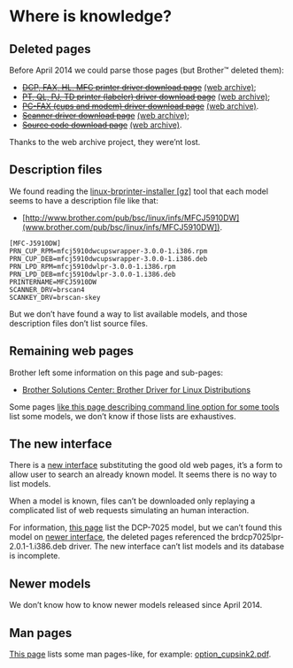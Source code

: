 Where is knowledge?
=====================

Deleted pages
-------------

Before April 2014 we could parse those pages (but Brother™ deleted them):

* ~~[DCP, FAX, HL, MFC printer driver download page](http://welcome.solutions.brother.com/bsc/public_s/id/linux/en/download_prn.html)~~ [(web archive)](http://web.archive.org/web/20140319074031/http://welcome.solutions.brother.com/bsc/public_s/id/linux/en/download_prn.html);
* ~~[PT, QL, PJ, TD printer (labeler) driver download page](http://welcome.solutions.brother.com/bsc/public_s/id/linux/en/download_esp.html)~~ [(web archive)](http://web.archive.org/web/20140319074031/http://welcome.solutions.brother.com/bsc/public_s/id/linux/en/download_esp.html);
* ~~[PC-FAX (cups and modem) driver download page](http://welcome.solutions.brother.com/bsc/public_s/id/linux/en/download_pcf.html)~~ [(web archive)](http://web.archive.org/web/20140319074953/http://welcome.solutions.brother.com/bsc/public_s/id/linux/en/download_pcf.html).
* ~~[Scanner driver download page](http://welcome.solutions.brother.com/bsc/public_s/id/linux/en/download_scn.html)~~ [(web archive)](http://web.archive.org/web/20140319074953/http://welcome.solutions.brother.com/bsc/public_s/id/linux/en/download_scn.html);
* ~~[Source code download page](http://welcome.solutions.brother.com/bsc/public_s/id/linux/en/download_src.html)~~ [(web archive)](http://web.archive.org/web/20140319075144/http://welcome.solutions.brother.com/bsc/public_s/id/linux/en/download_src.html).

Thanks to the web archive project, they were’nt lost.

Description files
-----------------

We found reading the [linux-brprinter-installer [gz]](http://download.brother.com/welcome/dlf006893/linux-brprinter-installer-2.0.0-1.gz) tool that each model seems to have a description file like that:

* [http://www.brother.com/pub/bsc/linux/infs/MFCJ5910DW](www.brother.com/pub/bsc/linux/infs/MFCJ5910DW]).

```
[MFC-J5910DW]
PRN_CUP_RPM=mfcj5910dwcupswrapper-3.0.0-1.i386.rpm
PRN_CUP_DEB=mfcj5910dwcupswrapper-3.0.0-1.i386.deb
PRN_LPD_RPM=mfcj5910dwlpr-3.0.0-1.i386.rpm
PRN_LPD_DEB=mfcj5910dwlpr-3.0.0-1.i386.deb
PRINTERNAME=MFCJ5910DW
SCANNER_DRV=brscan4
SCANKEY_DRV=brscan-skey
```

But we don’t have found a way to list available models, and those description files don’t list source files.

Remaining web pages
-------------------

Brother left some information on this page and sub-pages:

* [Brother Solutions Center: Brother Driver for Linux Distributions](http://support.brother.com/g/s/id/linux/en/index.html)

Some pages [like this page describing command line option for some tools](http://support.brother.com/g/s/id/linux/en/instruction_prn2.html) list some models, we don’t know if those lists are exhaustives.

The new interface
-----------------

There is a [new interface](http://support.brother.com/g/b/index.aspx) substituting the good old web pages, it’s a form to allow user to search an already known model. It seems there is no way to list models.

When a model is known, files can’t be downloaded only replaying a complicated list of web requests simulating an human interaction.

For information, [this page](http://support.brother.com/g/s/id/linux/en/instruction_prn1.html) list the DCP-7025 model, but we can’t found this model on [newer interface](http://support.brother.com/g/b/productlist.aspx?c=us&lang=en&content=dl&q=DCP-7025), the deleted pages referenced the brdcp7025lpr-2.0.1-1.i386.deb driver. The new interface can’t list models and its database is incomplete.

Newer models
------------

We don’t know how to know newer models released since April 2014.

Man pages
---------

[This page](http://support.brother.com/g/s/id/linux/en/instruction_prn2.html) lists some man pages-like, for example: [option_cupsink2.pdf](http://support.brother.com/g/s/id/linux/pdf/option_cupsink2.pdf).


